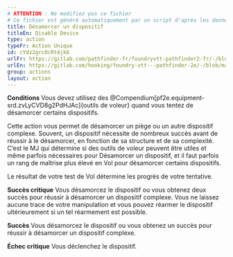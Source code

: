 ```yaml
---
# ATTENTION : Ne modifiez pas ce fichier
# Ce fichier est généré automatiquement par un script d'après les données du module Foundry VTT officiel et de sa traduction
title: Désamorcer un dispositif
titleEn: Disable Device
type: action
typeFr: Action Unique
id: cYdz2grcOcRt4jk6
urlFr: https://gitlab.com/pathfinder-fr/foundryvtt-pathfinder2-fr/-/blob/master/data/actions/cYdz2grcOcRt4jk6.htm
urlEn: https://gitlab.com/hooking/foundry-vtt---pathfinder-2e/-/blob/master/packs/data/actions.db/disable-device.json
group: actions
layout: action
---
```

**Conditions** Vous devez utilisez des @Compendium[pf2e.equipment-srd.zvLyCVD8g2PdHJAc]{outils de voleur} quand vous tentez de désamorcer certains dispositifs.

Cette action vous permet de désamorcer un piège ou un autre dispositif complexe. Souvent, un dispositif nécessite de nombreux succès avant de réussir à le désamorcer, en fonction de sa structure et de sa complexité. C’est le MJ qui détermine si des outils de voleur peuvent être utiles et même parfois nécessaires pour Désamorcer un dispositif, et il faut parfois un rang de maîtrise plus élevé en Vol pour désamorcer certains dispositifs.

Le résultat de votre test de Vol détermine les progrès de votre tentative.

**Succès critique** Vous désamorcez le dispositif ou vous obtenez deux succès pour réussir à désamorcer un dispositif complexe. Vous ne laissez aucune trace de votre manipulation et vous pouvez réarmer le dispositif ultérieurement si un tel réarmement est possible.

**Succès** Vous désamorcez le dispositif ou vous obtenez un succès pour réussir à désamorcer un dispositif complexe.

**Échec critique** Vous déclenchez le dispositif.


